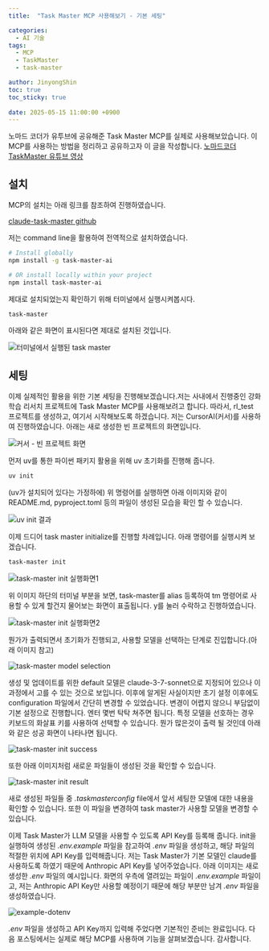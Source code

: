 ```yaml
---
title:  "Task Master MCP 사용해보기 - 기본 세팅"

categories:
  - AI 기술
tags:
  - MCP
  - TaskMaster
  - task-master

author: JinyongShin
toc: true
toc_sticky: true
 
date: 2025-05-15 11:00:00 +0900
---
```


노마드 코더가 유투브에 공유해준 Task Master MCP를 실제로 사용해보았습니다. 이 MCP를 사용하는 방법을 정리하고 공유하고자 이 글을 작성합니다.
[노마드코더 TaskMaster 유튜브 영상](https://www.youtube.com/watch?v=ktr-4JjDsU0)

## 설치
MCP의 설치는 아래 링크를 참조하여 진행하였습니다.

[claude-task-master github](https://github.com/eyaltoledano/claude-task-master)

저는 command line을 활용하여 전역적으로 설치하였습니다.

```bash
# Install globally
npm install -g task-master-ai

# OR install locally within your project
npm install task-master-ai
```

제대로 설치되었는지 확인하기 위해 터미널에서 실행시켜봅시다.

```bash
task-master
```

아래와 같은 화면이 표시된다면 제대로 설치된 것입니다.

![터미널에서 실행된 task master](../assets/img/task_master_example/task_master_01_run_on_term.png)

## 세팅

이제 실제적인 활용을 위한 기본 세팅을 진행해보겠습니다.저는 사내에서 진행중인 강화학습 리서치 프로젝트에 Task Master MCP를 사용해보려고 합니다. 따라서, rl_test 프로젝트를 생성하고, 여기서 시작해보도록 하겠습니다. 저는 CursorAI(커서)를 사용하여 진행하였습니다. 아래는 새로 생성한 빈 프로젝트의 화면입니다.

![커서 - 빈 프로젝트 화면](../assets/img/task_master_example/task_master_02_empty_project.png)

먼저 uv를 통한 파이썬 패키지 활용을 위해 uv 초기화를 진행해 줍니다.

```bash
uv init
```

(uv가 설치되어 있다는 가정하에) 위 명령어를 실행하면 아래 이미지와 같이 README.md, pyproject.toml 등의 파일이 생성된 모습을 확인 할 수 있습니다.

![uv init 결과](../assets/img/task_master_example/task_master_03_uv_init.png)

이제 드디어 task master initialize를 진행할 차례입니다. 아래 명령어를 실행시켜 보겠습니다.

```bash
task-master init
```

![task-master init 실행화면1](../assets/img/task_master_example/task_master_04_task_master_init.png)

위 이미지 하단의 터미널 부분을 보면, task-master를 alias 등록하여 tm 명령어로 사용할 수 있게 할건지 물어보는 화면이 표출됩니다. y를 눌러 수락하고 진행하였습니다.

![task-master init 실행화면2](../assets/img/task_master_example/task_master_05_init_2.png)

뭔가가 출력되면서 초기화가 진행되고, 사용할 모델을 선택하는 단계로 진입합니다.(아래 이미지 참고)

![task-master model selection](../assets/img/task_master_example/task_master_06_select_model.png)

생성 및 업데이트를 위한 default 모델은 claude-3-7-sonnet으로 지정되어 있으나 이 과정에서 고를 수 있는 것으로 보입니다. 이후에 알게된 사실이지만 초기 설정 이후에도 configuration 파일에서 간단히 변경할 수 있었습니다. 변경이 어렵지 않으니 부담없이 기본 설정으로 진행합니다. 엔터 몇번 탁탁 쳐주면 됩니다. 특정 모델을 선호하는 경우 키보드의 화살표 키를 사용하여 선택할 수 있습니다. 뭔가 많은것이 출력 될 것인데 아래와 같은 성공 화면이 나타나면 됩니다.

![task-master init success](../assets/img/task_master_example/task_master_07_success_init.png)

또한 아래 이미지처럼 새로운 파일들이 생성된 것을 확인할 수 있습니다.

![task-master init result](../assets/img/task_master_example/task_master_08_newfiles.png)

새로 생성된 파일들 중 *.taskmasterconfig* file에서 앞서 세팅한 모델에 대한 내용을 확인할 수 있습니다. 또한 이 파일을 변경하여 task master가 사용할 모델을 변경할 수 있습니다.

이제 Task Master가 LLM 모델을 사용할 수 있도록 API Key를 등록해 줍니다. init을 실행하여 생성된 *.env.example* 파일을 참고하여 *.env* 파일을 생성하고, 해당 파일의 적절한 위치에 API Key를 입력해줍니다. 저는 Task Master가 기본 모델인 claude를 사용하도록 하였기 때문에 Anthropic API Key를 넣어주었습니다. 아래 이미지는 새로 생성한 *.env* 파일의 예시입니다. 화면의 우측에 열려있는 파일이 *.env.example* 파일이고, 저는 Anthropic API Key만 사용할 예정이기 때문에 해당 부분만 남겨 *.env* 파일을 생성하였습니다.

![example-dotenv](../assets/img/task_master_example/task_master_09_dotenv.png)

*.env* 파일을 생성하고 API Key까지 입력해 주었다면 기본적인 준비는 완료입니다. 다음 포스팅에서는 실제로 해당 MCP를 사용하며 기능을 살펴보겠습니다. 감사합니다.